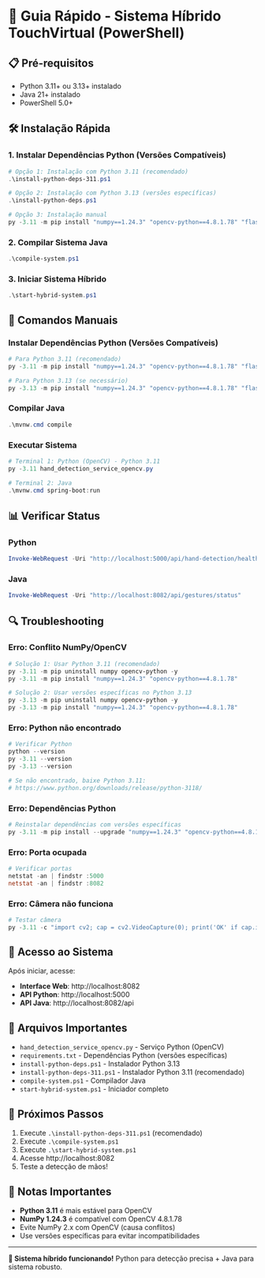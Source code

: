 # 🚀 Guia Rápido - Sistema Híbrido TouchVirtual (PowerShell)

## 📋 Pré-requisitos

- Python 3.11+ ou 3.13+ instalado
- Java 21+ instalado
- PowerShell 5.0+

## 🛠️ Instalação Rápida

### 1. Instalar Dependências Python (Versões Compatíveis)

```powershell
# Opção 1: Instalação com Python 3.11 (recomendado)
.\install-python-deps-311.ps1

# Opção 2: Instalação com Python 3.13 (versões específicas)
.\install-python-deps.ps1

# Opção 3: Instalação manual
py -3.11 -m pip install "numpy==1.24.3" "opencv-python==4.8.1.78" "flask==3.0.0" "requests==2.31.0"
```

### 2. Compilar Sistema Java

```powershell
.\compile-system.ps1
```

### 3. Iniciar Sistema Híbrido

```powershell
.\start-hybrid-system.ps1
```

## 🔧 Comandos Manuais

### Instalar Dependências Python (Versões Compatíveis)

```powershell
# Para Python 3.11 (recomendado)
py -3.11 -m pip install "numpy==1.24.3" "opencv-python==4.8.1.78" "flask==3.0.0" "requests==2.31.0"

# Para Python 3.13 (se necessário)
py -3.13 -m pip install "numpy==1.24.3" "opencv-python==4.8.1.78" "flask==3.0.0" "requests==2.31.0"
```

### Compilar Java

```powershell
.\mvnw.cmd compile
```

### Executar Sistema

```powershell
# Terminal 1: Python (OpenCV) - Python 3.11
py -3.11 hand_detection_service_opencv.py

# Terminal 2: Java
.\mvnw.cmd spring-boot:run
```

## 📊 Verificar Status

### Python

```powershell
Invoke-WebRequest -Uri "http://localhost:5000/api/hand-detection/health"
```

### Java

```powershell
Invoke-WebRequest -Uri "http://localhost:8082/api/gestures/status"
```

## 🔍 Troubleshooting

### Erro: Conflito NumPy/OpenCV

```powershell
# Solução 1: Usar Python 3.11 (recomendado)
py -3.11 -m pip uninstall numpy opencv-python -y
py -3.11 -m pip install "numpy==1.24.3" "opencv-python==4.8.1.78"

# Solução 2: Usar versões específicas no Python 3.13
py -3.13 -m pip uninstall numpy opencv-python -y
py -3.13 -m pip install "numpy==1.24.3" "opencv-python==4.8.1.78"
```

### Erro: Python não encontrado

```powershell
# Verificar Python
python --version
py -3.11 --version
py -3.13 --version

# Se não encontrado, baixe Python 3.11:
# https://www.python.org/downloads/release/python-3118/
```

### Erro: Dependências Python

```powershell
# Reinstalar dependências com versões específicas
py -3.11 -m pip install --upgrade "numpy==1.24.3" "opencv-python==4.8.1.78" "flask==3.0.0" "requests==2.31.0"
```

### Erro: Porta ocupada

```powershell
# Verificar portas
netstat -an | findstr :5000
netstat -an | findstr :8082
```

### Erro: Câmera não funciona

```powershell
# Testar câmera
py -3.11 -c "import cv2; cap = cv2.VideoCapture(0); print('OK' if cap.isOpened() else 'ERRO')"
```

## 🎯 Acesso ao Sistema

Após iniciar, acesse:

- **Interface Web**: http://localhost:8082
- **API Python**: http://localhost:5000
- **API Java**: http://localhost:8082/api

## 📁 Arquivos Importantes

- `hand_detection_service_opencv.py` - Serviço Python (OpenCV)
- `requirements.txt` - Dependências Python (versões específicas)
- `install-python-deps.ps1` - Instalador Python 3.13
- `install-python-deps-311.ps1` - Instalador Python 3.11 (recomendado)
- `compile-system.ps1` - Compilador Java
- `start-hybrid-system.ps1` - Iniciador completo

## 🚀 Próximos Passos

1. Execute `.\install-python-deps-311.ps1` (recomendado)
2. Execute `.\compile-system.ps1`
3. Execute `.\start-hybrid-system.ps1`
4. Acesse http://localhost:8082
5. Teste a detecção de mãos!

## 📝 Notas Importantes

- **Python 3.11** é mais estável para OpenCV
- **NumPy 1.24.3** é compatível com OpenCV 4.8.1.78
- Evite NumPy 2.x com OpenCV (causa conflitos)
- Use versões específicas para evitar incompatibilidades

---

**🎉 Sistema híbrido funcionando!** Python para detecção precisa + Java para sistema robusto.
